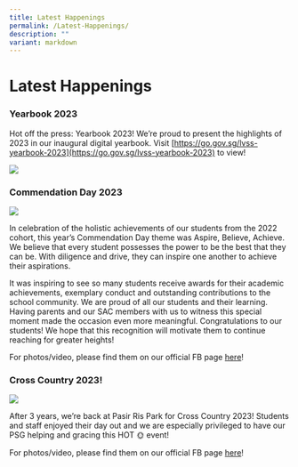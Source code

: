 ```yaml
---
title: Latest Happenings
permalink: /Latest-Happenings/
description: ""
variant: markdown
---
```

# Latest Happenings

### Yearbook 2023

Hot off the press: Yearbook 2023! We’re proud to present the highlights of 2023 in our inaugural digital yearbook. Visit [https://go.gov.sg/lvss-yearbook-2023](https://go.gov.sg/lvss-yearbook-2023) to view!

![](/images/Other%20Matters/Year_Book_2023.png)











### Commendation Day 2023

![](/images/SEd/comendation.JPG)

In celebration of the holistic achievements of our students from the 2022 cohort, this year’s Commendation Day theme was Aspire, Believe, Achieve. We believe that every student possesses the power to be the best that they can be. With diligence and drive, they can inspire one another to achieve their aspirations.  

It was inspiring to see so many students receive awards for their academic achievements, exemplary conduct and outstanding contributions to the school community. We are proud of all our students and their learning. Having parents and our SAC members with us to witness this special moment made the occasion even more meaningful. Congratulations to our students! We hope that this recognition will motivate them to continue reaching for greater heights!

For photos/video, please find them on our official FB page [here](https://m.facebook.com/story.php?story_fbid=pfbid0eFSQagHSrPhfPfH87fc1FVeLREar3Mwbsfahp1eyHtDBQ9E9Mxsfz4aV6tkfZu52l&id=100063607026843&mibextid=Nif5oz)!

### Cross Country 2023!

![](/images/x-country%202023.JPG)

After 3 years, we’re back at Pasir Ris Park for Cross Country 2023! Students and staff enjoyed their day out and we are especially privileged to have our PSG helping and gracing this HOT 🌞 event!

For photos/video, please find them on our official FB page [here](https://www.facebook.com/story.php?story_fbid=pfbid0TC3f4hom284ba9w8RPD6MrXQuL5sXgMe3eC2FekptQ8BbwXEASZqxwtgmVV84i7Sl&id=100063607026843&mibextid=Nif5oz)!
